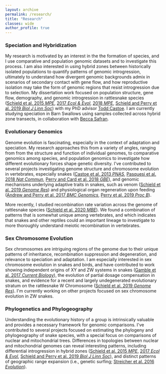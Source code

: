 ```yaml
---
layout: archive
permalink: /research/
title: "Research"
classes: wide
author_profile: true
---
```


### Speciation and Hybridization

My research is motivated by an interest in the the formation of species, and I use comparative and population genomic datasets and to investigate this process. I am also interested in using hybrid zones between historically isolated populations to quantify patterns of genomic introgression, ultimately to understand how divergent genomic backgrounds admix in scenarios of secondary contact with gene flow, and how reproductive isolation may take the form of genomic regions that resist introgression due to selection. My dissertation work focused on population structure, gene flow, demography, and genomic introgression in rattlesnake species ([Schield et al. 2015 *MPE*](https://drewschield.github.io/pubs/2015SchieldMPE.pdf), [2017 *Ecol & Evol*](https://drewschield.github.io/pubs/2017SchieldEcolEvol.pdf), [2018 *MPE*](https://drewschield.github.io/pubs/Schield2018MPEv2.pdf), [Schield and Perry et al. 2019 *Biol J Linn Soc*](https://drewschield.github.io/pubs/SchieldPerry2019BiolJLinnSoc.pdf)) with my PhD advisor [Todd Castoe](http://www.castoelaboratory.org/people/toddcastoe/). I am currently studying speciation in Barn Swallows using samples collected across hybrid zone transects, in collaboration with [Becca Safran](http://www.safran-lab.com/current-members.html).<br>

### Evolutionary Genomics

Genome evolution is fascinating, especially in the context of adaptation and speciation. My research approaches this from a variety of angles, ranging from from the structure and function of individual genomes, to comparative genomics among species, and population genomics to investigate how different evolutionary forces shape genetic diversity. I've contributed to several projects investigating genome structure and chromosome evolution in vertebrates, especially snakes ([Castoe et al. 2013 *PNAS*](https://drewschield.github.io/pubs/2013CastoePNAS.pdf), [Pasquesi et al. 2018 *Nat Commun*](https://drewschield.github.io/pubs/Pasquesi2018NatureCommun.pdf), [Perry and Card et al. 2018 *GBE*](https://drewschield.github.io/pubs/Perry2018GBE.pdf)), and genomic mechanisms underlying adaptive traits in snakes, such as venom ([Schield et al. 2019 *Genome Res*](https://drewschield.github.io/pubs/Schield2019GenomeRes.pdf)) and physiological organ regeneration upon feeding ([Andrew and Perry et al. 2017 *BMC Genomics*](https://drewschield.github.io/pubs/2017AndrewBMCGenomics.pdf), [Perry et al. 2019 *Proc B*](https://drewschield.github.io/pubs/Perry2019ProcB.pdf)).<br>

More recently, I studied recombination rate variation across the genome of rattlesnake species ([Schield et al. 2020 *MBE*](https://drewschield.github.io/pubs/Schield2020_MBE_format.pdf)). We found a combination of patterns that is somewhat unique among vertebrates, and which indicates that snakes and other reptiles could an important lineage to investigate to more thoroughly understand meiotic recombination in vertebrates.<br>

### Sex Chromosome Evolution

<!-- <img style="float: left;" src="{{ https://drewschield.github.io }}{{ https://drewschield.github.io }}/images/sexchrom_exp.png" alt="" width="300"/> -->
Sex chromosomes are intriguing regions of the genome due to their unique patterns of inheritance, recombination suppression and degeneration, and relevance to speciation and adaptation. I am especially interested in sex chromosome evolution in snakes and birds, and have contributed to work showing independent origins of XY and ZW systems in snakes ([Gamble et al. 2017 *Current Biology*](https://drewschield.github.io/pubs/Gamble2017CurrentBiol.pdf)), the evolution of partial dosage compensation in snakes, and evidence for a recent and largely undegenerated evolutionary stratum on the rattlesnake W Chromosome ([Schield et al. 2019 *Genome Res*](https://drewschield.github.io/pubs/Schield2019GenomeRes.pdf)). I'm currently working on other projects focused on sex chromosome evolution in ZW snakes.<br>

### Phylogenetics and Phylogeography

<!-- ![image-right]({{ https://drewschield.github.io }}{{ https://drewschield.github.io }}/images/scut_tree.png =400x){: .align-right} -->
<!-- <img style="float: right;" src="{{ https://drewschield.github.io }}{{ https://drewschield.github.io }}/images/scut_tree.png" alt="" width="400"/> -->
Understanding the evolutionary history of a group is intrinsically valuable and provides a necessary framework for genomic comparisons. I've contributed to several projects focused on estimating the phylogeny and phylogeography of snake species, with a special focus on comparisons of nuclear and mitochondrial trees. Differences in topologies between nuclear and mitochondrial genomes can reveal interesting patterns, including differential introgression in hybrid zones ([Schield et al. 2015 *MPE*](https://drewschield.github.io/pubs/2015SchieldMPE.pdf), [2017 *Ecol & Evol*](https://drewschield.github.io/pubs/2017SchieldEcolEvol.pdf), [Schield and Perry et al. 2019 *Biol J Linn Soc*](https://drewschield.github.io/pubs/SchieldPerry2019BiolJLinnSoc.pdf)), and distinct patterns of geographic range expansion (i.e., genetic surfing; [Streicher et al. 2016 *Evolution*](https://drewschield.github.io/pubs/2016StreicherEvolution.pdf)).
